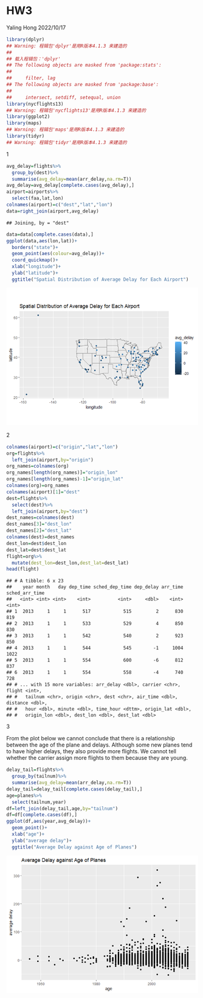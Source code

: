 HW3
================
Yaling Hong
2022/10/17

``` r
library(dplyr)
## Warning: 程辑包'dplyr'是用R版本4.1.3 来建造的
## 
## 载入程辑包：'dplyr'
## The following objects are masked from 'package:stats':
## 
##     filter, lag
## The following objects are masked from 'package:base':
## 
##     intersect, setdiff, setequal, union
library(nycflights13)
## Warning: 程辑包'nycflights13'是用R版本4.1.3 来建造的
library(ggplot2)
library(maps)
## Warning: 程辑包'maps'是用R版本4.1.3 来建造的
library(tidyr)
## Warning: 程辑包'tidyr'是用R版本4.1.3 来建造的
```

1

``` r
avg_delay=flights%>%
  group_by(dest)%>%
  summarise(avg_delay=mean(arr_delay,na.rm=T))
avg_delay=avg_delay[complete.cases(avg_delay),]
airport=airports%>%
  select(faa,lat,lon)
colnames(airport)=c("dest","lat","lon")
data=right_join(airport,avg_delay)
```

    ## Joining, by = "dest"

``` r
data=data[complete.cases(data),]
ggplot(data,aes(lon,lat))+
  borders("state")+
  geom_point(aes(colour=avg_delay))+
  coord_quickmap()+
  xlab("longitude")+
  ylab("latitude")+
  ggtitle("Spatial Distribution of Average Delay for Each Airport")
```

![](HW3_files/figure-gfm/unnamed-chunk-2-1.png)<!-- -->

2

``` r
colnames(airport)=c("origin","lat","lon")
org=flights%>%
  left_join(airport,by="origin")
org_names=colnames(org)
org_names[length(org_names)]="origin_lon"
org_names[length(org_names)-1]="origin_lat"
colnames(org)=org_names
colnames(airport)[1]="dest"
dest=flights%>%
  select(dest)%>%
  left_join(airport,by="dest")
dest_names=colnames(dest)
dest_names[3]="dest_lon"
dest_names[2]="dest_lat"
colnames(dest)=dest_names
dest_lon=dest$dest_lon
dest_lat=dest$dest_lat
flight=org%>%
  mutate(dest_lon=dest_lon,dest_lat=dest_lat)
head(flight)
```

    ## # A tibble: 6 x 23
    ##    year month   day dep_time sched_dep_time dep_delay arr_time sched_arr_time
    ##   <int> <int> <int>    <int>          <int>     <dbl>    <int>          <int>
    ## 1  2013     1     1      517            515         2      830            819
    ## 2  2013     1     1      533            529         4      850            830
    ## 3  2013     1     1      542            540         2      923            850
    ## 4  2013     1     1      544            545        -1     1004           1022
    ## 5  2013     1     1      554            600        -6      812            837
    ## 6  2013     1     1      554            558        -4      740            728
    ## # ... with 15 more variables: arr_delay <dbl>, carrier <chr>, flight <int>,
    ## #   tailnum <chr>, origin <chr>, dest <chr>, air_time <dbl>, distance <dbl>,
    ## #   hour <dbl>, minute <dbl>, time_hour <dttm>, origin_lat <dbl>,
    ## #   origin_lon <dbl>, dest_lon <dbl>, dest_lat <dbl>

3

From the plot below we cannot conclude that there is a relationship
between the age of the plane and delays. Although some new planes tend
to have higher delays, they also provide more flights. We cannot tell
whether the carrier assign more flights to them because they are young.

``` r
delay_tail=flights%>%
  group_by(tailnum)%>%
  summarise(avg_delay=mean(arr_delay,na.rm=T))
delay_tail=delay_tail[complete.cases(delay_tail),]
age=planes%>%
  select(tailnum,year)
df=left_join(delay_tail,age,by="tailnum")
df=df[complete.cases(df),]
ggplot(df,aes(year,avg_delay))+
  geom_point()+
  xlab("age")+
  ylab("average delay")+
  ggtitle("Average Delay against Age of Planes")
```

![](HW3_files/figure-gfm/unnamed-chunk-4-1.png)<!-- -->
